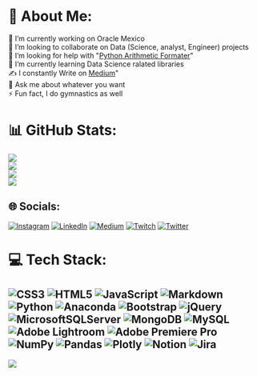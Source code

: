 # 💫 About Me:
🔭 I’m currently working on Oracle Mexico<br>
👯 I’m looking to collaborate on Data (Science, analyst, Engineer) projects<br>
🤝 I’m looking for help with "[Python Arithmetic Formater](https://github.com/Osvajorge/Aritmetic-Formater)"<br>
🌱 I’m currently learning Data Science ralated libraries<br>
✍️ I constantly Write on [Medium](https://medium.com/@Osvajorge)"<br>
💬 Ask me about whatever you want<br>
⚡ Fun fact, I do gymnastics as well

# 📊 GitHub Stats:
![](https://github-readme-stats.vercel.app/api/top-langs/?username=osvajorge&hide=java,html,tex&title_color=ffffff&text_color=c9cacc&icon_color=2bbc8a&bg_color=1d1f21&langs_count=3)<br/>
![](https://github-readme-stats.vercel.app/api?username=osvajorge&theme=tokyonight&hide_border=false&include_all_commits=false&count_private=false)<br/>
![](https://github-readme-streak-stats.herokuapp.com/?user=osvajorge&theme=tokyonight&hide_border=false)<br/>
![](https://github-readme-stats.vercel.app/api/top-langs/?username=osvajorge&theme=tokyonight&hide_border=false&include_all_commits=false&count_private=false&layout=compact)
## 🌐 Socials:
[![Instagram](https://img.shields.io/badge/Instagram-%23E4405F.svg?logo=Instagram&logoColor=white)](https://instagram.com/osvajorge) [![LinkedIn](https://img.shields.io/badge/LinkedIn-%230077B5.svg?logo=linkedin&logoColor=white)](https://linkedin.com/in/osvajorge) [![Medium](https://img.shields.io/badge/Medium-12100E?logo=medium&logoColor=white)](https://medium.com/@osvajorge) [![Twitch](https://img.shields.io/badge/Twitch-%239146FF.svg?logo=Twitch&logoColor=white)](https://twitch.tv/osvajorge) [![Twitter](https://img.shields.io/badge/Twitter-%231DA1F2.svg?logo=Twitter&logoColor=white)](https://twitter.com/osvajorge) 

# 💻 Tech Stack:
![CSS3](https://img.shields.io/badge/css3-%231572B6.svg?style=for-the-badge&logo=css3&logoColor=white) ![HTML5](https://img.shields.io/badge/html5-%23E34F26.svg?style=for-the-badge&logo=html5&logoColor=white) ![JavaScript](https://img.shields.io/badge/javascript-%23323330.svg?style=for-the-badge&logo=javascript&logoColor=%23F7DF1E) ![Markdown](https://img.shields.io/badge/markdown-%23000000.svg?style=for-the-badge&logo=markdown&logoColor=white) ![Python](https://img.shields.io/badge/python-3670A0?style=for-the-badge&logo=python&logoColor=ffdd54) ![Anaconda](https://img.shields.io/badge/Anaconda-%2344A833.svg?style=for-the-badge&logo=anaconda&logoColor=white) ![Bootstrap](https://img.shields.io/badge/bootstrap-%23563D7C.svg?style=for-the-badge&logo=bootstrap&logoColor=white) ![jQuery](https://img.shields.io/badge/jquery-%230769AD.svg?style=for-the-badge&logo=jquery&logoColor=white) ![MicrosoftSQLServer](https://img.shields.io/badge/Microsoft%20SQL%20Sever-CC2927?style=for-the-badge&logo=microsoft%20sql%20server&logoColor=white) ![MongoDB](https://img.shields.io/badge/MongoDB-%234ea94b.svg?style=for-the-badge&logo=mongodb&logoColor=white) ![MySQL](https://img.shields.io/badge/mysql-%2300f.svg?style=for-the-badge&logo=mysql&logoColor=white) ![Adobe Lightroom](https://img.shields.io/badge/Adobe%20Lightroom-31A8FF.svg?style=for-the-badge&logo=Adobe%20Lightroom&logoColor=white) ![Adobe Premiere Pro](https://img.shields.io/badge/Adobe%20Premiere%20Pro-9999FF.svg?style=for-the-badge&logo=Adobe%20Premiere%20Pro&logoColor=white) ![NumPy](https://img.shields.io/badge/numpy-%23013243.svg?style=for-the-badge&logo=numpy&logoColor=white) ![Pandas](https://img.shields.io/badge/pandas-%23150458.svg?style=for-the-badge&logo=pandas&logoColor=white) ![Plotly](https://img.shields.io/badge/Plotly-%233F4F75.svg?style=for-the-badge&logo=plotly&logoColor=white) ![Notion](https://img.shields.io/badge/Notion-%23000000.svg?style=for-the-badge&logo=notion&logoColor=white) ![Jira](https://img.shields.io/badge/jira-%230A0FFF.svg?style=for-the-badge&logo=jira&logoColor=white)
---
[![](https://visitcount.itsvg.in/api?id=osvajorge&icon=7&color=0)](https://visitcount.itsvg.in)


